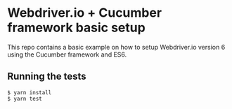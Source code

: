 # Webdriver.io + Cucumber framework basic setup

This repo contains a basic example on how to setup Webdriver.io version 6 using the Cucumber framework and ES6.

## Running the tests

```
$ yarn install
$ yarn test
```
